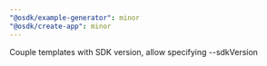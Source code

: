 ```yaml
---
"@osdk/example-generator": minor
"@osdk/create-app": minor
---
```


Couple templates with SDK version, allow specifying --sdkVersion
